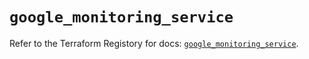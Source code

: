# `google_monitoring_service`

Refer to the Terraform Registory for docs: [`google_monitoring_service`](https://registry.terraform.io/providers/hashicorp/google-beta/4.68.0/docs/resources/google_monitoring_service).
